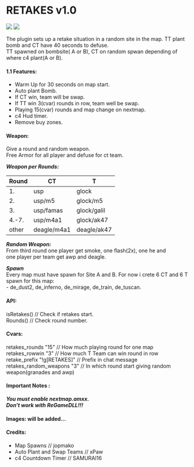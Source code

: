 # RETAKES v1.0

![](https://img.shields.io/badge/version-1.0-green?style=for-the-badge)
![](https://img.shields.io/badge/alghtryer@gmail.com-black?logo=gmail&style=for-the-badge)


The plugin sets up a retake situation in a random site in the map. TT plant bomb and CT have 40 seconds to defuse. \
TT spawned on bombsite( A or B), CT on random spwan depending of where c4 plant(A or B). 

#### 1.1 Features: 
- Warm Up for 30 seconds on map start. 
- Auto plant Bomb. 
- If CT win, team will be swap.
- If TT win 3(cvar) rounds in row, team well be swap.
- Playing 15(cvar) rounds and map change on nextmap.
- c4 Hud timer.
- Remove buy zones.

#### Weapon:
Give a round and random weapon. \
Free Armor for all player and defuse for ct team. 
	
***Weapon per Rounds:***  
	
|Round	| CT		| T		
| --- | --- | --- |
|1.   |   usp	|	glock |
|2.| usp/m5	|	glock/m5 |	
|3.	|usp/famas |	glock/galil |
|4.-7.	| usp/m4a1 |	glock/ak47 |
|other	| deagle/m4a1	| deagle/ak47 |

***Random Weapon:*** \
From third round one player get smoke, one flash(2x), one he and \
one player per team get awp and deagle.

***Spawn*** \
Every map must have spawn for Site A and B. For now i crete 6 CT and 6 T spawn for this map: \
	- de_dust2, de_inferno, de_mirage, de_train, de_tuscan.

#### API:
isRetakes()	// Check if retakes start. \
Rounds()	// Check round number.	
		
#### Cvars:
retakes_rounds "15"			// How much playing round for one map \
retakes_rowwin "3"			// How much T Team can win round in row \
retake_prefix "!g[RETAKES]"		// Prefix in chat message \
retakes_random_weapons "3"		// In which round start giving random weapon(granades and awp) 


#### Important Notes :
***You must enable nextmap.amxx.*** \
***Don't work with ReGameDLL!!!*** 

#### Images: will be added...


#### Credits:
- Map Spawns 			// jopmako 
- Auto Plant and Swap Teams 	// xPaw 
- c4 Countdown Timer		// SAMURAI16 
